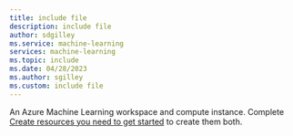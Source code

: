 ```yaml
---
title: include file
description: include file
author: sdgilley
ms.service: machine-learning
services: machine-learning
ms.topic: include
ms.date: 04/28/2023
ms.author: sgilley
ms.custom: include file
---
```


An Azure Machine Learning workspace and compute instance.  Complete [Create resources you need to get started](../quickstart-create-resources.md) to create them both.